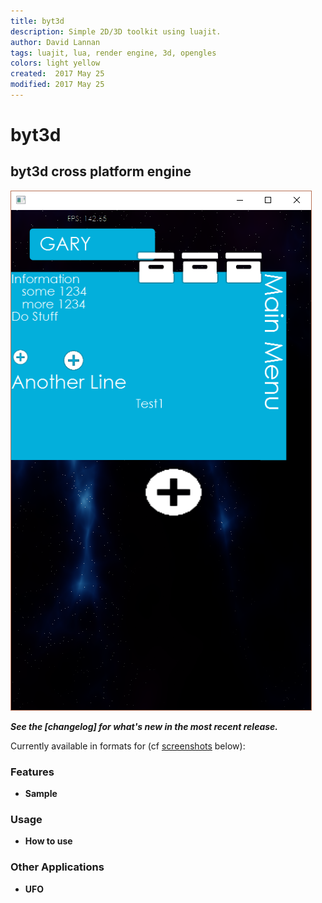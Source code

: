 ```yaml
---
title: byt3d
description: Simple 2D/3D toolkit using luajit.
author: David Lannan
tags: luajit, lua, render engine, 3d, opengles
colors: light yellow
created:  2017 May 25
modified: 2017 May 25
---
```


byt3d
=====

## byt3d cross platform engine

[![byt3d](byt3d/data/images/screenshot001.png)](#byt3d)


***See the [changelog] for what's new in the most recent release.***

Currently available in formats for (cf [screenshots](#screenshots) below):

### Features
*  **Sample**

### Usage

* **How to use**

### Other Applications

*   **UFO** 

